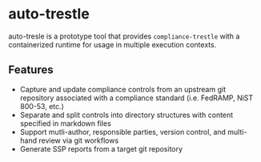 # auto-trestle

auto-tresle is a prototype tool that provides `compliance-trestle` with a containerized runtime for usage in multiple execution contexts.

## Features

* Capture and update compliance controls from an upstream git repository associated with a compliance standard (i.e. FedRAMP, NiST 800-53, etc.)
* Separate and split controls into directory structures with content specified in markdown files
* Support mutli-author, responsible parties, version control, and multi-hand review via git workflows
* Generate SSP reports from a target git repository

